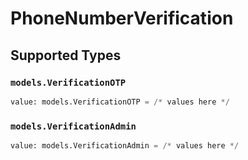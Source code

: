 # PhoneNumberVerification


## Supported Types

### `models.VerificationOTP`

```python
value: models.VerificationOTP = /* values here */
```

### `models.VerificationAdmin`

```python
value: models.VerificationAdmin = /* values here */
```

